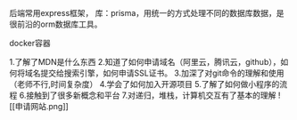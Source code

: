 后端常用express框架，
库：prisma，用统一的方式处理不同的数据库数据，是很前沿的orm数据库工具。

docker容器

1.了解了MDN是什么东西
2.知道了如何申请域名（阿里云，腾讯云，github），如何将域名提交给搜索引擎，如何申请SSL证书。
3.加深了对git命令的理解和使用（老师不行,时间复杂度）
4.学会了如何加入开源项目
5.了解了如何做小程序的流程
6.接触到了很多新概念和平台
7.对递归，堆栈，计算机交互有了基本的理解
![[申请网站.png]]